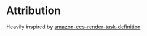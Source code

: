 # Attribution
Heavily inspired by [amazon-ecs-render-task-definition](https://github.com/aws-actions/amazon-ecs-render-task-definition)

